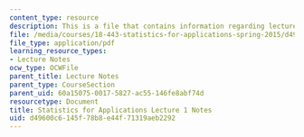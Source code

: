 ```yaml
---
content_type: resource
description: This is a file that contains information regarding lecture 1 notes.
file: /media/courses/18-443-statistics-for-applications-spring-2015/d49600c6145f78b8e44f71319aeb2292_MIT18_443S15_LEC1.pdf
file_type: application/pdf
learning_resource_types:
- Lecture Notes
ocw_type: OCWFile
parent_title: Lecture Notes
parent_type: CourseSection
parent_uid: 60a15075-0017-5827-ac55-146fe8abf74d
resourcetype: Document
title: Statistics for Applications Lecture 1 Notes
uid: d49600c6-145f-78b8-e44f-71319aeb2292
---
```

